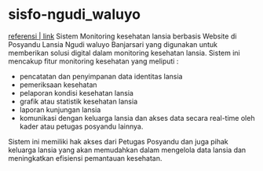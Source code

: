 # sisfo-ngudi_waluyo
<a href="https://drive.google.com/drive/folders/1JRJZLx8hL0ZlvCT4QbfOCmRGWtrElq0q?usp=sharing">referensi | link</a>
Sistem Monitoring kesehatan lansia berbasis Website di Posyandu Lansia Ngudi waluyo Banjarsari yang digunakan untuk memberikan solusi digital dalam monitoring kesehatan lansia. Sistem ini mencakup fitur monitoring kesehatan yang meliputi : 
- pencatatan dan penyimpanan data identitas lansia
- pemeriksaan kesehatan
- pelaporan kondisi kesehatan lansia
- grafik atau statistik kesehatan lansia
- laporan kunjungan lansia
- komunikasi dengan keluarga lansia dan akses data secara real-time oleh kader atau petugas posyandu lainnya.

Sistem ini memiliki hak akses dari Petugas Posyandu dan juga pihak keluarga lansia yang akan memudahkan dalam mengelola data lansia dan meningkatkan efisiensi pemantauan kesehatan.
